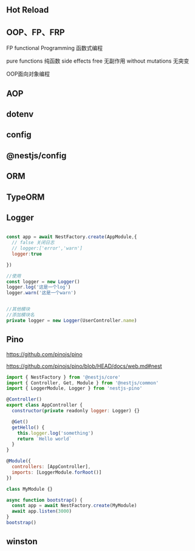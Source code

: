
## Hot Reload


## OOP、FP、FRP

FP functional Programming 函数式编程

pure functions 纯函数
side effects free 无副作用
without mutations 无突变



OOP面向对象编程


## AOP


## dotenv


## config

## @nestjs/config

## ORM




## TypeORM



## Logger

```js

const app = await NestFactory.create(AppModule,{
  // false 关闭日志
  // logger:['error','warn']
  logger:true

})

//使用
const logger = new Logger()
logger.log('这是一个log')
logger.warn('这是一个warn')


//其他模块
//添加模块名
private logger = new Logger(UserController.name)
```


## Pino

https://github.com/pinojs/pino

https://github.com/pinojs/pino/blob/HEAD/docs/web.md#nest

```js
import { NestFactory } from '@nestjs/core'
import { Controller, Get, Module } from '@nestjs/common'
import { LoggerModule, Logger } from 'nestjs-pino'

@Controller()
export class AppController {
  constructor(private readonly logger: Logger) {}

  @Get()
  getHello() {
    this.logger.log('something')
    return `Hello world`
  }
}

@Module({
  controllers: [AppController],
  imports: [LoggerModule.forRoot()]
})

class MyModule {}

async function bootstrap() {
  const app = await NestFactory.create(MyModule)
  await app.listen(3000)
}
bootstrap()

```


## winston